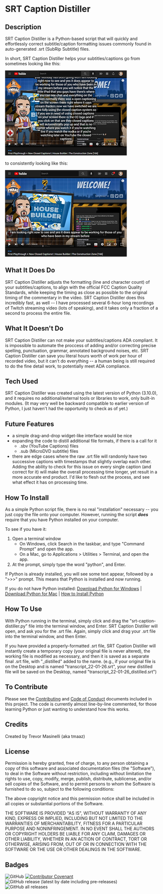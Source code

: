 # SRT Caption Distiller

## Description
SRT Caption Distiller is a Python-based script that will quickly and effortlessly correct subtitle/caption formatting issues commonly found in auto-generated .srt (SubRip Subtitle) files.

In short, SRT Caption Distiller helps your subtitles/captions go from sometimes looking like this:

![Before SRT Caption Distiller](https://github.com/tmaaz/srt-caption-distiller/blob/main/imgs/before_srtcd.png?raw=true)

to consistently looking like this:

![After SRT Caption Distiller](https://github.com/tmaaz/srt-caption-distiller/blob/main/imgs/after_srtcd.png?raw=true)

## What It Does Do
SRT Caption Distiller adjusts the formatting (line and character count) of your subtitles/captions, to align with the official FCC Caption Quality Standards, while keeping the timing as close as possible to the original timing of the commentary in the video. SRT Caption Distiller does this incredibly fast, as well -- I have processed several 6-hour long recordings of Twitch streaming video (lots of speaking), and it takes only a fraction of a second to process the entire file.

## What It Doesn't Do
SRT Caption Distiller can not make your subtitles/captions ADA compliant. It is impossible to automate the proccess of adding and/or correcting precise spelling, punctuation, grammar, annotated background noises, etc. SRT Caption Distiller can save you literal hours worth of work per hour of recorded video, but it can't do everything -- a human being is still required to do the fine detail work, to potentially meet ADA compliance.

## Tech Used
SRT Caption Distiller was created using the latest version of Python (3.10.0), and it requires no additional/external tools or libraries to work, only built-in modules. (It may very well be backward compatible to earlier version of Python, I just haven't had the opportunity to check as of yet.)

## Future Features
- a simple drag-and-drop widget-like interface would be nice
- expanding the code to distill additional file formats, if there is a call for it
  - .sbv (YouTube Captions) files
  - .sub (MicroDVD subtitle) files
- there are edge cases where the raw .srt file will randomly have two successive captions with timestamps that slightly overlap each other. Adding the ability to check for this issue on every single caption (and correct for it) will make the overall processing time longer, yet result in a more accurate end product. I'd like to flesh out the process, and see what effect it has on processing time.

## How To Install
As a simple Python script file, there is no real "installation" necessary -- you just copy the file onto your computer. However, running the script ***does*** require that you have Python installed on your computer.

To see if you have it:
1. Open a terminal window
   - On Windows, click Search in the taskbar, and type "Command Prompt" and open the app.
   - On a Mac, go to Applications > Utilities > Terminal, and open the app.
2. At the prompt, simply type the word "python", and Enter.

If Python is already installed, you will see some text appear, followed by a ">>>" prompt. This means that Python is installed and now running.

If you do not have Python installed:
[Download Python for Windows](https://www.python.org/downloads/windows/) | [Download Python for Mac](https://www.python.org/downloads/macos/) | [How to Install Python](https://wiki.python.org/moin/BeginnersGuide/Download)

## How To Use
With Python running in the terminal, simply click and drag the "srt-caption-distiller.py" file into the terminal window, and Enter. SRT Caption Distiller will open, and ask you for the .srt file. Again, simply click and drag your .srt file into the terminal window, and then Enter.

If you have provided a properly-formatted .srt file, SRT Cpation Distiller will instantly create a temporary copy (your original file is never altered), the working file is modified as necessary, and then it is saved as a separate final .srt file, with "_distilled" added to the name. (e.g., if your original file is on the Desktop and is named "transcript_22-01-26.srt", your new distilled file will be saved on the Desktop, named "transcript_22-01-26_distilled.srt")

## To Contribute
Please see the [Contributing](/CONTRIBUTING.md) and [Code of Conduct](/CODE_OF_CONDUCT.md) documents included in this project. The code is currently almost line-by-line commented, for those learning Python or just wanting to understand how this works.

## Credits
Created by Trevor Masinelli (aka tmaaz)

## License
Permission is hereby granted, free of charge, to any person obtaining a copy of this software and associated documentation files (the "Software"), to deal in the Software without restriction, including without limitation the rights to use, copy, modify, merge, publish, distribute, sublicense, and/or sell copies of the Software, and to permit persons to whom the Software is furnished to do so, subject to the following conditions:

The above copyright notice and this permission notice shall be included in all copies or substantial portions of the Software.

THE SOFTWARE IS PROVIDED "AS IS", WITHOUT WARRANTY OF ANY KIND, EXPRESS OR IMPLIED, INCLUDING BUT NOT LIMITED TO THE WARRANTIES OF MERCHANTABILITY, FITNESS FOR A PARTICULAR PURPOSE AND NONINFRINGEMENT. IN NO EVENT SHALL THE AUTHORS OR COPYRIGHT HOLDERS BE LIABLE FOR ANY CLAIM, DAMAGES OR OTHER LIABILITY, WHETHER IN AN ACTION OF CONTRACT, TORT OR OTHERWISE, ARISING FROM, OUT OF OR IN CONNECTION WITH THE SOFTWARE OR THE USE OR OTHER DEALINGS IN THE SOFTWARE.

## Badges
![GitHub](https://img.shields.io/github/license/tmaaz/srt-caption-distiller)  [![Contributor Covenant](https://img.shields.io/badge/Contributor%20Covenant-2.1-4baaaa.svg)](CODE_OF_CONDUCT.md) ![GitHub release (latest by date including pre-releases)](https://img.shields.io/github/v/release/tmaaz/srt-caption-distiller?include_prereleases) ![GitHub all releases](https://img.shields.io/github/downloads/tmaaz/srt-caption-distiller/total)
